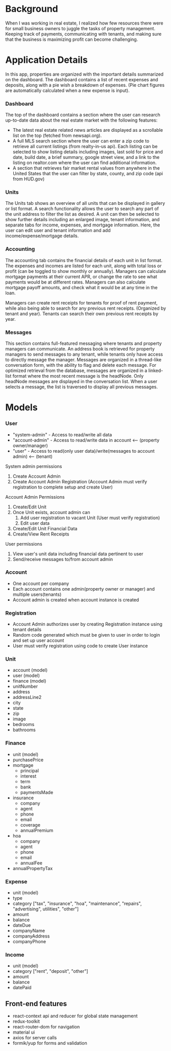 
# Background

When I was working in real estate, I realized how few resources there were for small business owners to juggle the tasks of property management. Keeping track of payments, communicating with tenants, and making sure that the business is maximizing profit can become challenging.

# Application Details

In this app, properties are organized with the important details summarized on the dashboard. The dashboard contains a list of recent expenses and deposits, along with a pie wish a breakdown of expenses. (Pie chart figures are automatically calculated when a new expense is input). 

### Dashboard
The top of the dashboard contains a section where the user can research up-to-date data about the real estate market with the following features: 
* The latest real estate related news articles are displayed as a scrollable list on the top (fetched from newsapi.org).
* A full MLS search section where the user can enter a zip code to retrieve all current listings (from realty-in-us api). Each listing can be selected to show listing details including images, last sold for price and date, build date, a brief summary, google street view, and a link to the listing on realtor.com where the user can find additional information.
* A section that retrieves fair market rental values from anywhere in the United States that the user can filter by state, county, and zip code (api from HUD.gov)

### Units
The Units tab shows an overview of all units that can be displayed in gallery or list format. A search functionality allows the user to search any part of the unit address to filter the list as desired. A unit can then be selected to show further details including an enlarged image, tenant information, and separate tabs for income, expenses, and mortgage information. Here, the user can edit user and tenant information and add income/expense/mortgage details.

### Accounting
The accounting tab contains the financial details of each unit in list format. The expenses and incomes are listed for each unit, along with total loss or profit (can be toggled to show monthly or annually). Managers can calculate mortgage payments at their current APR, or change the rate to see what payments would be at different rates. Managers can also calculate mortgage payoff amounts, and check what it would be at any time in the loan.

Managers can create rent receipts for tenants for proof of rent payment, while also being able to search for any previous rent receipts. (Organized by tenant and year). Tenants can search their own previous rent receipts by year.

### Messages

This section contains full-featured messaging where tenants and property managers can communicate. An address book is retrieved for property managers to send messages to any tenant, while tenants only have access to directly message the manager. Messages are organized in a thread-like conversation form, with the ability to flag and delete each message. For optimized retrieval from the database, messages are organized in a linked-list format where the most recent message is the headNode. Only headNode messages are displayed in the conversation list. When a user selects a message, the list is traversed to display all previous messages.


# Models
### User
* "system-admin" - Access to read/write all data
* "account-admin" - Access to read/write data in account <-- (property owner/manager)
* "user" - Access to read(only user data)/write(messages to account admin) <-- (tenant)

System admin permissions
1. Create Account Admin
2. Create Account Admin Registration (Account Admin must verify registration to complete setup and create User)

Account Admin Permissions
1. Create/Edit Unit
2. Once Unit exists, account admin can
   1. Add user registration to vacant Unit (User must verify registration)
   2. Edit user data
3. Create/Edit Unit Financial Data
4. Create/View Rent Receipts

User permissions
1. View user's unit data including financial data pertinent to user
2. Send/receive messages to/from account admin


### Account
* One account per company
* Each account contains one admin(property owner or manager) and multiple users(tenants)
* Account admin is created when account instance is created

### Registration
* Account Admin authorizes user by creating Registration instance using tenant details
* Random code generated which must be given to user in order to login and set up user account
* User must verify registration using code to create User instance

### Unit
* account (model)
* user (model)
* finance (model)
* unitNumber
* address
* addressLine2
* city
* state
* zip
* image
* bedrooms
* bathrooms

### Finance
* unit (model)
* purchasePrice
* mortgage
  * principal
  * interest
  * term
  * bank
  * paymentsMade
* insurance
  * company
  * agent
  * phone
  * email
  * coverage
  * annualPremium
* hoa
  * company
  * agent
  * phone
  * email
  * annualFee
* annualPropertyTax

### Expense
* unit (model)
* type
* category ["tax", "insurance", "hoa", "maintenance", "repairs", "advertising", utilities", "other"]
* amount
* balance
* dateDue
* companyName
* companyAddress
* companyPhone

### Income
* unit (model)
* category ["rent", "deposit", "other"]
* amount
* balance
* datePaid

## Front-end features
* react-context api and reducer for global state management
* redux-toolkit
* react-router-dom for navigation
* material ui
* axios for server calls
* formik/yup for forms and validation
